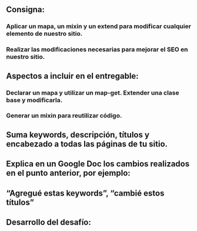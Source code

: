 ## Consigna: 
### Aplicar un mapa, un mixin y un extend para modificar cualquier elemento de nuestro sitio.
### Realizar las modificaciones necesarias para mejorar el SEO en nuestro sitio.

## Aspectos a incluir en el entregable:
### Declarar un mapa y utilizar un map-get. Extender una clase base y modificarla.
### Generar un mixin para reutilizar código.
## Suma keywords, descripción, títulos y encabezado a todas las páginas de tu sitio.
## Explica en un Google Doc los cambios realizados en el punto anterior, por ejemplo:
## “Agregué estas keywords”, “cambié estos títulos”


## Desarrollo del desafío:


